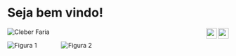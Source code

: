 # Seja bem vindo!
<p align="left"> <img src="https://komarev.com/ghpvc/?username=webfaria" alt="Cleber Faria" />
  <a href="https://www.linkedin.com/in/webfaria/" target="_blank">
    <img align="right" src="https://cdn.icon-icons.com/icons2/1099/PNG/512/1485482199-linkedin_78667.png" width="24px" height="24px">
  </a>
    <a href="https://twitter.com/WebFaria" target="_blank">
    <img align="right" src="https://cdn.icon-icons.com/icons2/535/PNG/512/Twitter-Icon_icon-icons.com_52899.png" width="24px" height="24px">
  </a>
</p>

![Figura 1](https://github-readme-stats.vercel.app/api?username=webfaria&count_private=true&show_icons=true&theme=graywhite&icon_color=268bd2&title_color=268bd2)           &nbsp;&nbsp;&nbsp;&nbsp;&nbsp;&nbsp;&nbsp;&nbsp;&nbsp;&nbsp;&nbsp;&nbsp;&nbsp;![Figura 2](https://github-readme-stats.vercel.app/api/top-langs/?username=webfaria&layout=compact&theme=graywhite&title_color=268bd2)

<!--
Here are some ideas to get you started:

- 🔭 > ##I’m currently working on ...
- 🌱 I’m currently learning ...
- 👯 I’m looking to collaborate on ...
- 🤔 I’m looking for help with ...
- 💬 Ask me about ...
- 📫 How to reach me: ...
- 😄 Pronouns: ...
- ⚡ Fun fact: ...
-->
